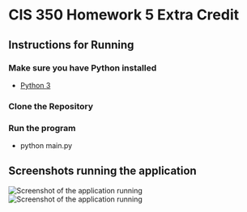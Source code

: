 # CIS 350 Homework 5 Extra Credit

## Instructions for Running
### Make sure you have Python installed
* [Python 3](https://www.python.org/downloads/)

### Clone the Repository
### Run the program
* python main.py

## Screenshots running the application
![Screenshot of the application running](screenshot.png)
![Screenshot of the application running](screenshot.png)


